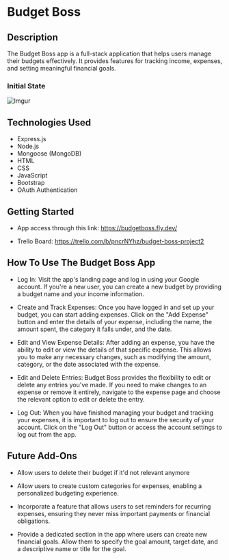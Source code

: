 # Budget Boss

## Description

The Budget Boss app is a full-stack application that helps users manage their budgets effectively. It provides features for tracking income, expenses, and setting meaningful financial goals.

### Initial State

![Imgur](https://i.imgur.com/0PAJNsa.png)

## Technologies Used

- Express.js
- Node.js
- Mongoose (MongoDB)
- HTML
- CSS
- JavaScript
- Bootstrap
- OAuth Authentication

## Getting Started

- App access through this link: https://budgetboss.fly.dev/

- Trello Board: https://trello.com/b/pncrNYhz/budget-boss-project2

## How To Use The Budget Boss App

- Log In: Visit the app's landing page and log in using your Google account. If you're a new user, you can create a new budget by providing a budget name and your income information.

- Create and Track Expenses: Once you have logged in and set up your budget, you can start adding expenses. Click on the "Add Expense" button and enter the details of your expense, including the name, the amount spent, the category it falls under, and the date.

- Edit and View Expense Details: After adding an expense, you have the ability to edit or view the details of that specific expense. This allows you to make any necessary changes, such as modifying the amount, category, or the date associated with the expense.

- Edit and Delete Entries: Budget Boss provides the flexibility to edit or delete any entries you've made. If you need to make changes to an expense or remove it entirely, navigate to the expense page and choose the relevant option to edit or delete the entry.

- Log Out: When you have finished managing your budget and tracking your expenses, it is important to log out to ensure the security of your account. Click on the "Log Out" button or access the account settings to log out from the app.

## Future Add-Ons

- Allow users to delete their budget if it'd not relevant anymore

- Allow users to create custom categories for expenses, enabling a personalized budgeting experience.

- Incorporate a feature that allows users to set reminders for recurring expenses, ensuring they never miss important payments or financial obligations.

- Provide a dedicated section in the app where users can create new financial goals. Allow them to specify the goal amount, target date, and a descriptive name or title for the goal.
